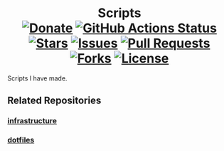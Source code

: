 <div align="center">
<h1>Scripts<br>
<a href="https://chse.dev/donate"><img alt="Donate" src="https://img.shields.io/badge/Donate_To_This_Project-brightgreen"></a>
<a href="https://github.com/ChxseH/Scripts/actions/workflows/linter.yml"><img alt="GitHub Actions Status" src="https://github.com/ChxseH/Scripts/actions/workflows/linter.yml/badge.svg"></a>
<a href="https://github.com/chxseh/Scripts/stargazers"><img alt="Stars" src="https://img.shields.io/github/stars/chxseh/Scripts"></a>
<a href="https://github.com/chxseh/Scripts/issues"><img alt="Issues" src="https://img.shields.io/github/issues/chxseh/Scripts"></a>
<a href="https://github.com/chxseh/Scripts/pulls"><img alt="Pull Requests" src="https://img.shields.io/github/issues-pr/chxseh/Scripts"></a>
<a href="https://github.com/chxseh/Scripts/network"><img alt="Forks" src="https://img.shields.io/github/forks/chxseh/Scripts"></a>
<a href="https://github.com/chxseh/Scripts/blob/main/LICENSE.md"><img alt="License" src="https://img.shields.io/github/license/chxseh/Scripts"></a>
</h1></div>

Scripts I have made.

## Related Repositories
### [infrastructure](https://github.com/chxseh/infrastructure)

### [dotfiles](https://github.com/ChxseH/dotfiles)
